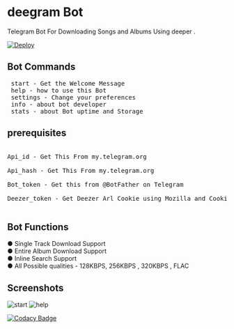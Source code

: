 # deegram Bot
Telegram Bot For Downloading Songs and Albums Using deeper .

[![Deploy](https://www.herokucdn.com/deploy/button.svg)](https://heroku.com/deploy)

## Bot Commands 
<pre> start - Get the Welcome Message </br> help - how to use this Bot </br> settings - Change your preferences </br> info - about bot developer </br> stats - about Bot uptime and Storage </pre>

## prerequisites
<pre> 
Api_id - Get This From my.telegram.org</br>
Api_hash - Get This From my.telegram.org</br>
Bot_token - Get this from @BotFather on Telegram</br>
Deezer_token - Get Deezer Arl Cookie using Mozilla and Cookie Manager Extension from deezer.com</br> </pre>

## Bot Functions 
● Single Track Download Support </br>
● Entire Album Download Support </br>
● Inline Search Support </br>
● All Possible qualities - 128KBPS, 256KBPS , 320KBPS , FLAC </br>

## Screenshots 

![start](https://telegra.ph/file/79b13dfc8cd5a59c08322.jpg)
![help](https://telegra.ph/file/0f2e65d5947c820208763.jpg)

[![Codacy Badge](https://api.codacy.com/project/badge/Grade/d30289a21dde443a87a9b026411f10b6)](https://app.codacy.com/gh/deethon/deegram?utm_source=github.com&utm_medium=referral&utm_content=deethon/deegram&utm_campaign=Badge_Grade_Dashboard)

